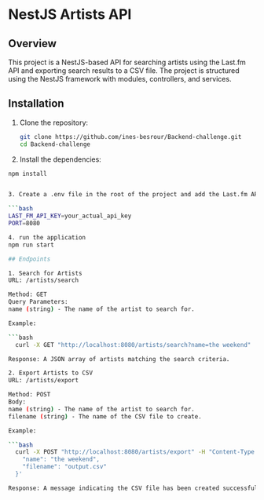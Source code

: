 # NestJS Artists API

## Overview

This project is a NestJS-based API for searching artists using the Last.fm API and exporting search results to a CSV file. The project is structured using the NestJS framework with modules, controllers, and services.


## Installation

1. Clone the repository:

   ```bash
   git clone https://github.com/ines-besrour/Backend-challenge.git
   cd Backend-challenge

2. Install the dependencies:

  ```bash
  npm install


3. Create a .env file in the root of the project and add the Last.fm API key and the port:

  ```bash
  LAST_FM_API_KEY=your_actual_api_key
  PORT=8080

4. run the application
  npm run start

## Endpoints

1. Search for Artists
  URL: /artists/search

  Method: GET
  Query Parameters:
  name (string) - The name of the artist to search for.
  
  Example:

  ```bash
    curl -X GET "http://localhost:8080/artists/search?name=the weekend"

  Response: A JSON array of artists matching the search criteria.

2. Export Artists to CSV
  URL: /artists/export

  Method: POST
  Body:
  name (string) - The name of the artist to search for.
  filename (string) - The name of the CSV file to create.
  
  Example:

  ```bash
    curl -X POST "http://localhost:8080/artists/export" -H "Content-Type: application/json" -d '{
      "name": "the weekend",
      "filename": "output.csv"
    }'

  Response: A message indicating the CSV file has been created successfully.
